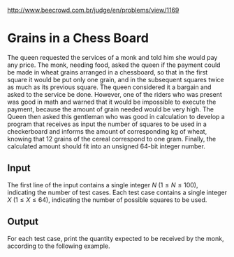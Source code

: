 http://www.beecrowd.com.br/judge/en/problems/view/1169

# Grains in a Chess Board

The queen requested the services of a monk and told him she would pay any
price. The monk, needing food, asked the queen if the payment could be made in
wheat grains arranged in a chessboard, so that in the first square it would be
put only one grain, and in the subsequent squares twice as much as its
previous square. The queen considered it a bargain and asked to the service be
done. However, one of the riders who was present was good in math and warned
that it would be impossible to execute the payment, because the amount of
grain needed would be very high. The Queen then asked this gentleman who was
good in calculation to develop a program that receives as input the number of
squares to be used in a checkerboard and informs the amount of corresponding
kg of wheat, knowing that 12 grains of the cereal correspond to one gram.
Finally, the calculated amount should fit into an unsigned 64-bit integer
number.

## Input

The first line of the input contains a single integer $N$
($1 \leq N \leq 100$), indicating the number of test cases. Each test case
contains a single integer $X$ ($1 \leq X \leq 64$), indicating the number of
possible squares to be used.

## Output

For each test case, print the quantity expected to be received by the monk,
according to the following example.
